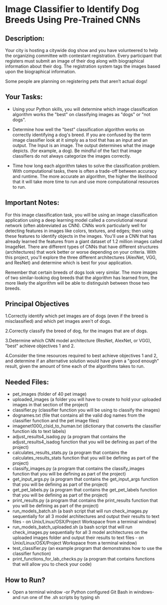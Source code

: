 # Image Classifier to Identify Dog Breeds Using Pre-Trained CNNs

## Description:
Your city is hosting a citywide dog show and you have volunteered to help the organizing committee with contestant registration. Every participant that registers must submit an image of their dog along with biographical information about their dog. The registration system tags the images based upon the biographical information.

Some people are planning on registering pets that aren’t actual dogs!


## Your Tasks:
* Using your Python skills, you will determine which image classification algorithm works the "best" on classifying images as "dogs" or "not dogs".

* Determine how well the "best" classification algorithm works on correctly identifying a dog's breed. If you are confused by the term image classifier look at it simply as a tool that has an input and an output. The Input is an image. The output determines what the image depicts. (for example, a dog). Be mindful of the fact that image classifiers do not always categorize the images correctly.

* Time how long each algorithm takes to solve the classification problem. With computational tasks, there is often a trade-off between accuracy and runtime. The more accurate an algorithm, the higher the likelihood that it will take more time to run and use more computational resources to run.

## Important Notes:
For this image classification task, you will be using an image classification application using a deep learning model called a convolutional neural network (often abbreviated as CNN). CNNs work particularly well for detecting features in images like colors, textures, and edges; then using these features to identify objects in the images. You'll use a CNN that has already learned the features from a giant dataset of 1.2 million images called ImageNet. There are different types of CNNs that have different structures (architectures) that work better or worse depending on your criteria. With this project, you'll explore the three different architectures (AlexNet, VGG, and ResNet) and determine which is best for your application.

Remember that certain breeds of dogs look very similar. The more images of two similar-looking dog breeds that the algorithm has learned from, the more likely the algorithm will be able to distinguish between those two breeds.

## Principal Objectives
1.Correctly identify which pet images are of dogs (even if the breed is misclassified) and which pet images aren't of dogs.

2.Correctly classify the breed of dog, for the images that are of dogs.

3.Determine which CNN model architecture (ResNet, AlexNet, or VGG), "best" achieve objectives 1 and 2.

4.Consider the time resources required to best achieve objectives 1 and 2, and determine if an alternative solution would have given a "good enough" result, given the amount of time each of the algorithms takes to run.


## Needed Files:
* pet_images (folder of 40 pet image)
* uploaded_images (a folder you will have to create to hold your uploaded images in that section of the project)
* classifier.py (classifier function you will be using to classify the images)
* dognames.txt (file that contains all the valid dog names from the classifier function and the pet image files)
* imagenet1000_clsid_to_human.txt (dictionary that converts the classifier function ids to text labels)
* adjust_results4_isadog.py (a program that contains the adjust_results4_isadog function that you will be defining as part of the project)
* calculates_results_stats.py (a program that contains the calculates_results_stats function that you will be defining as part of the project)
* classify_images.py (a program that contains the classify_images function that you will be defining as part of the project)
* get_input_args.py (a program that contains the get_input_args function that you will be defining as part of the project)
* get_pet_labels.py (a program that contains the get_pet_labels function that you will be defining as part of the project)
* print_results.py (a program that contains the print_results function that you will be defining as part of the project)
* run_models_batch.sh (a bash script that will run check_images.py sequentially for all 3 model architectures and output their results to text files - on Unix/Linux/OSX/Project Workspace from a terminal window)
* run_models_batch_uploaded.sh (a bash script that will run check_images.py sequentially for all 3 model architectures on the uploaded images folder and output their results to text files - on Unix/Linux/OSX/Project Workspace from a terminal window)
* test_classifier.py (an example program that demonstrates how to use the classifier function)
* print_functions_for_lab_checks.py (a program that contains functions that will allow you to check your code)

## How to Run?
* Open a terminal window -or Python configured Git Bash in windows- and run one of the .sh scripts by typing sh <script name>.sh 
* You can also copy, paste, and run the script commands one by one into your terminal/Git Bash window; each command running a differnet CNN architecture.
* After running, the the results are automatically stored in text files corresponding to the used architecture (e.g.resnet_pet-images.txt)

